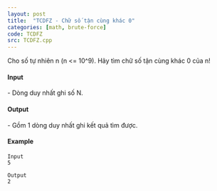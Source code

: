 ```yaml
---
layout: post
title:  "TCDFZ - Chữ số tận cùng khác 0"
categories: [math, brute-force]
code: TCDFZ
src: TCDFZ.cpp
---
```



Cho số tự nhiên n (n <= 10^9). Hãy tìm chữ số tận cùng khác 0 của n!

#### Input

\- Dòng duy nhất ghi số N.

#### Output

\- Gồm 1 dòng duy nhất ghi kết quả tìm được.

#### Example

```
Input
5

Output
2

```

<!--more-->

